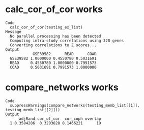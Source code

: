 # calc_cor_of_cor works

    Code
      calc_cor_of_cor(testing_ex_list)
    Message
      No parallel processing has been detected
      Computing intra-study correlations using 328 genes
      Converting correlations to Z scores...
    Output
                GSE39582      READ      COAD
      GSE39582 1.0000000 0.4550780 0.5031691
      READ     0.4550780 1.0000000 0.7991573
      COAD     0.5031691 0.7991573 1.0000000

# compare_networks works

    Code
      suppressWarnings(compare_networks(testing_memb_list[[1]], testing_memb_list[[2]]))
    Output
          adjRand cor_of_cor  cor_coph overlap
      1 0.3584286  0.3293828 0.1466221      19

